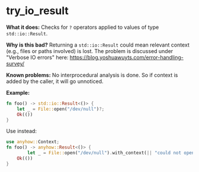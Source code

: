 # try_io_result

**What it does:** Checks for `?` operators applied to values of type `std::io::Result`.

**Why is this bad?** Returning a `std::io::Result` could mean relevant context (e.g., files
or paths involved) is lost. The problem is discussed under "Verbose IO errors" here:
https://blog.yoshuawuyts.com/error-handling-survey/

**Known problems:** No interprocedural analysis is done. So if context is added by the
caller, it will go unnoticed.

**Example:**

```rust
fn foo() -> std::io::Result<()> {
    let _ = File::open("/dev/null")?;
    Ok(())
}
```
Use instead:
```rust
use anyhow::Context;
fn foo() -> anyhow::Result<()> {
        let _ = File::open("/dev/null").with_context(|| "could not open `/dev/null`")?;
    Ok(())
}
```
